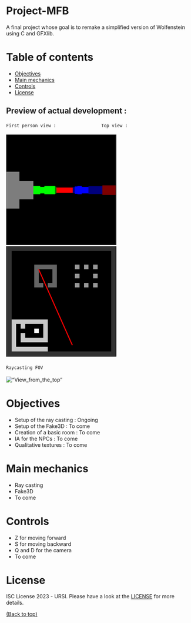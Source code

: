# Project-MFB
A final project whose goal is to remake a simplified version of Wolfenstein using C and GFXlib.

# Table of contents

- [Objectives](#objectives)
- [Main mechanics](#main-mechanics)
- [Controls](#controls)
- [License](#license)

## Preview of actual development :
`First person view :`&emsp;&emsp;&emsp;&emsp;&emsp;&emsp;&emsp;&emsp;&nbsp;&ensp;`Top view :`<br><br>
<img src="assets/README - IMG/front_view.png" alt=“First_person_view” width="300px" height="300"></img>
<img src="assets/README - IMG/top_view.png" alt=“View_from_the_top” width="300px" height="300"></img>
<br><br>
`Raycasting FOV`<br><br>
<img src="assets/README - IMG/raycasting_fov.gif" alt=“View_from_the_top” width="300px" height="300"></img>

# Objectives

 - Setup of the ray casting : Ongoing
 - Setup of the Fake3D : To come
 - Creation of a basic room : To come
 - IA for the NPCs : To come
 - Qualitative textures : To come


# Main mechanics

 - Ray casting
 - Fake3D
 - To come


# Controls

 - Z for moving forward
 - S for moving backward
 - Q and D for the camera
 - To come


# License

ISC License 2023 - URSI. Please have a look at the [LICENSE](LICENSE) for more details.

[(Back to top)](#table-of-contents)
